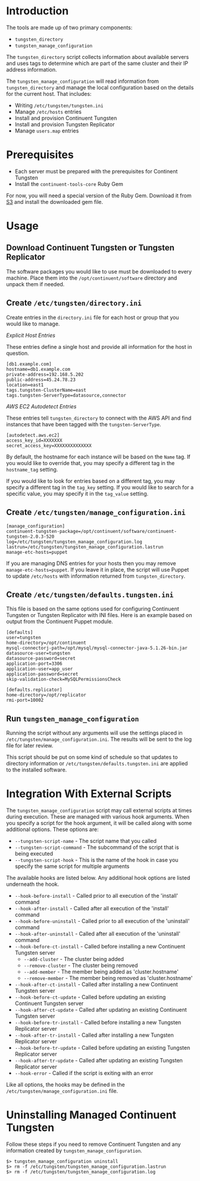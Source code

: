 Introduction
===

The tools are made up of two primary components:

* `tungsten_directory`
* `tungsten_manage_configuration`

The `tungsten_directory` script collects information about available servers and uses tags to determine which are part of the same cluster and their IP address information.

The `tungsten_manage_configuration` will read information from `tungsten_directory` and manage the local configuration based on the details for the current host. That includes:

* Writing `/etc/tungsten/tungsten.ini`
* Manage `/etc/hosts` entries
* Install and provision Continuent Tungsten
* Install and provision Tungsten Replicator
* Manage `users.map` entries

Prerequisites
===

* Each server must be prepared with the prerequisites for Continent Tungsten
* Install the `continuent-tools-core` Ruby Gem

For now, you will need a special version of the Ruby Gem. Download it from [S3](https://releases.continuent.com.s3.amazonaws.com/continuent-tools-core-0.1.6.gem) and install the downloaded gem file.

Usage
===

Download Continuent Tungsten or Tungsten Replicator
---

The software packages you would like to use must be downloaded to every machine. Place them into the `/opt/continuent/software` directory and unpack them if needed.

Create `/etc/tungsten/directory.ini`
---

Create entries in the `directory.ini` file for each host or group that you would like to manage.

*Explicit Host Entries*

These entries define a single host and provide all information for the host in question.

    [db1.example.com]
    hostname=db1.example.com
    private-address=192.168.5.202
    public-address=45.24.78.23
    location=east1
    tags.tungsten-ClusterName=east
    tags.tungsten-ServerType=datasource,connector
    
*AWS EC2 Autodetect Entries*

These entries tell `tungsten_directory` to connect with the AWS API and find instances that have been tagged with the `tungsten-ServerType`.

    [autodetect.aws.ec2]
    access_key_id=XXXXXXX
    secret_access_key=XXXXXXXXXXXXXX
    
By default, the hostname for each instance will be based on the `Name` tag. If you would like to override that, you may specify a different tag in the `hostname_tag` setting.

If you would like to look for entries based on a different tag, you may specify a different tag in the `tag_key` setting. If you would like to search for a specific value, you may specify it in the `tag_value` setting.

Create `/etc/tungsten/manage_configuration.ini`
---

    [manage_configuration]
    continuent-tungsten-package=/opt/continuent/software/continuent-tungsten-2.0.3-520
    log=/etc/tungsten/tungsten_manage_configuration.log
    lastrun=/etc/tungsten/tungsten_manage_configuration.lastrun
    manage-etc-hosts=puppet

If you are managing DNS entries for your hosts then you may remove `manage-etc-hosts=puppet`. If you leave it in place, the script will use Puppet to update `/etc/hosts` with information returned from `tungsten_directory`.

Create `/etc/tungsten/defaults.tungsten.ini`
---

This file is based on the same options used for configuring Continuent Tungsten or Tungsten Replicator with INI files. Here is an example based on output from the Continuent Puppet module.

    [defaults]
    user=tungsten
    home-directory=/opt/continuent
    mysql-connectorj-path=/opt/mysql/mysql-connector-java-5.1.26-bin.jar
    datasource-user=tungsten
    datasource-password=secret
    application-port=3306
    application-user=app_user
    application-password=secret
    skip-validation-check=MySQLPermissionsCheck
    
    [defaults.replicator]
    home-directory=/opt/replicator
    rmi-port=10002

Run `tungsten_manage_configuration`
---

Running the script without any arguments will use the settings placed in `/etc/tungsten/manage_configuration.ini`. The results will be sent to the log file for later review.

This script should be put on some kind of schedule so that updates to directory information or `/etc/tungsten/defaults.tungsten.ini` are applied to the installed software.

Integration With External Scripts
===

The `tungsten_manage_configuration` script may call external scripts at times during execution. These are managed with various hook arguments. When you specify a script for the hook argument, it will be called along with some additional options. These options are:

* `--tungsten-script-name` - The script name that you called
* `--tungsten-script-command` - The subcommand of the script that is being executed
* `--tungsten-script-hook` - This is the name of the hook in case you specify the same script for multiple arguments

The available hooks are listed below. Any additional hook options are listed underneath the hook.

* `--hook-before-install` - Called prior to all execution of the 'install' command
* `--hook-after-install` - Called after all execution of the 'install' command
* `--hook-before-uninstall` - Called prior to all execution of the 'uninstall' command
* `--hook-after-uninstall` - Called after all execution of the 'uninstall' command
* `--hook-before-ct-install` - Called before installing a new Continuent Tungsten server
  * `--add-cluster` - The cluster being added
  * `--remove-cluster` - The cluster being removed
  * `--add-member` - The member being added as 'cluster.hostname'
  * `--remove-member` - The member being removed as 'cluster.hostname'
* `--hook-after-ct-install` - Called after installing a new Continuent Tungsten server
* `--hook-before-ct-update` - Called before updating an existing Continuent Tungsten server
* `--hook-after-ct-update` - Called after updating an existing Continuent Tungsten server
* `--hook-before-tr-install` - Called before installing a new Tungsten Replicator server
* `--hook-after-tr-install` - Called after installing a new Tungsten Replicator server
* `--hook-before-tr-update` - Called before updating an existing Tungsten Replicator server
* `--hook-after-tr-update` - Called after updating an existing Tungsten Replicator server
* `--hook-error` - Called if the script is exiting with an error

Like all options, the hooks may be defined in the `/etc/tungsten/manage_configuration.ini` file.

Uninstalling Managed Continuent Tungsten
===

Follow these steps if you need to remove Continuent Tungsten and any information created by `tungsten_manage_configuration`.

    $> tungsten_manage_configuration uninstall
    $> rm -f /etc/tungsten/tungsten_manage_configuration.lastrun
    $> rm -f /etc/tungsten/tungsten_manage_configuration.log